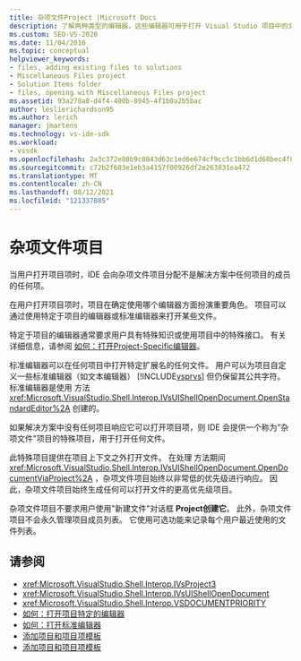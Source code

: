 ```yaml
---
title: 杂项文件Project |Microsoft Docs
description: 了解两种类型的编辑器，这些编辑器可用于打开 Visual Studio 项目中的文件，以及项目在确定使用哪个编辑器时的角色。
ms.custom: SEO-VS-2020
ms.date: 11/04/2016
ms.topic: conceptual
helpviewer_keywords:
- files, adding existing files to solutions
- Miscellaneous Files project
- Solution Items folder
- files, opening with Miscellaneous Files project
ms.assetid: 93a278a8-d4f4-400b-8945-4f1b0a2b5bac
author: leslierichardson95
ms.author: lerich
manager: jmartens
ms.technology: vs-ide-sdk
ms.workload:
- vssdk
ms.openlocfilehash: 2a3c372e80b9c0843d63c1ed6e674cf9cc5c1bb6d1d68bec4f6fa1e06b4476dc
ms.sourcegitcommit: c72b2f603e1eb3a4157f00926df2e263831ea472
ms.translationtype: MT
ms.contentlocale: zh-CN
ms.lasthandoff: 08/12/2021
ms.locfileid: "121337885"
---
```

# <a name="miscellaneous-files-project"></a>杂项文件项目
当用户打开项目项时，IDE 会向杂项文件项目分配不是解决方案中任何项目的成员的任何项。

 在用户打开项目项时，项目在确定使用哪个编辑器方面扮演重要角色。 项目可以通过使用特定于项目的编辑器或标准编辑器来打开某些文件。

 特定于项目的编辑器通常要求用户具有特殊知识或使用项目中的特殊接口。 有关详细信息，请参阅 [如何：打开Project-Specific编辑器](../../extensibility/how-to-open-project-specific-editors.md)。

 标准编辑器可以在任何项目中打开特定扩展名的任何文件。 用户可以为项目自定义一些标准编辑器（如文本编辑器） [!INCLUDE[vsprvs](../../code-quality/includes/vsprvs_md.md)] 但仍保留其公共字符。 标准编辑器是使用 方法 <xref:Microsoft.VisualStudio.Shell.Interop.IVsUIShellOpenDocument.OpenStandardEditor%2A> 创建的。

 如果解决方案中没有任何项目响应它可以打开项目项，则 IDE 会提供一个称为"杂项文件"项目的特殊项目，用于打开任何文件。

 此特殊项目提供在项目上下文之外打开文件。 在处理 方法期间 <xref:Microsoft.VisualStudio.Shell.Interop.IVsUIShellOpenDocument.OpenDocumentViaProject%2A> ，杂项文件项目始终以非常低的优先级进行响应。 因此，杂项文件项目始终生成任何可以打开文件的更高优先级项目。

 杂项文件项目不要求用户使用"新建文件"对话框 **Project创建它**。 此外，杂项文件项目不会永久管理项目成员列表。 它使用可选功能来记录每个用户最近使用的文件列表。

## <a name="see-also"></a>请参阅
- <xref:Microsoft.VisualStudio.Shell.Interop.IVsProject3>
- <xref:Microsoft.VisualStudio.Shell.Interop.IVsUIShellOpenDocument>
- <xref:Microsoft.VisualStudio.Shell.Interop.VSDOCUMENTPRIORITY>
- [如何：打开项目特定的编辑器](../../extensibility/how-to-open-project-specific-editors.md)
- [如何：打开标准编辑器](../../extensibility/how-to-open-standard-editors.md)
- [添加项目和项目项模板](../../extensibility/internals/adding-project-and-project-item-templates.md)
- [添加项目和项目项模板](../../extensibility/internals/adding-project-and-project-item-templates.md)
